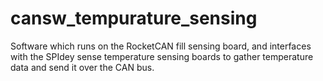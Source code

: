 # cansw_tempurature_sensing
Software which runs on the RocketCAN fill sensing board, and interfaces with the SPIdey sense temperature sensing boards to gather temperature data and send it over the CAN bus.
